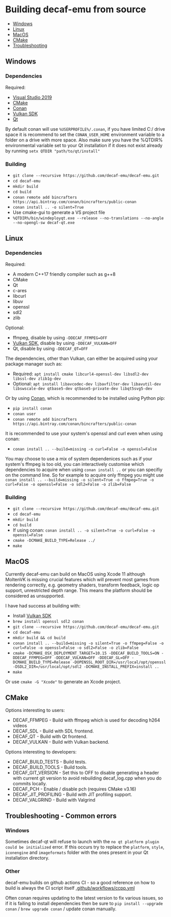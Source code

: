 # Building decaf-emu from source
- [Windows](#windows)
- [Linux](#Linux)
- [MacOS](#MacOS)
- [CMake](#CMake)
- [Troubleshooting](#Troubleshooting)

## Windows

### Dependencies
Required:
- [Visual Studio 2019](https://visualstudio.microsoft.com/vs/community/)
- [CMake](https://cmake.org/)
- [Conan](https://conan.io/downloads.html)
- [Vulkan SDK](https://vulkan.lunarg.com/sdk/home#windows)
- [Qt](https://www.qt.io/download-qt-installer)

By default conan will use `%USERPROFILE%/.conan`, if you have limited C:/ drive space it is recommend to set the `CONAN_USER_HOME` environment variable to a folder on a drive with more space. Also make sure you have the %QTDIR% environmental variable set to your Qt installation if it does not exist already by running `setx QTDIR "path/to/qt/install"`

### Building
- `git clone --recursive https://github.com/decaf-emu/decaf-emu.git`
- `cd decaf-emu`
- `mkdir build`
- `cd build`
- `conan remote add bincrafters https://api.bintray.com/conan/bincrafters/public-conan`
- `conan install .. -o silent=True`
- Use cmake-gui to generate a VS project file
- `%QTDIR%/bin/windeployqt.exe --release --no-translations --no-angle --no-opengl-sw decaf-qt.exe`

## Linux

### Dependencies
Required:
- A modern C++17 friendly compiler such as g++8
- CMake
- Qt
- c-ares
- libcurl
- libuv
- openssl
- sdl2
- zlib

Optional:
- ffmpeg, disable by using `-DDECAF_FFMPEG=OFF`
- [Vulkan SDK](https://vulkan.lunarg.com/sdk/home#windows), disable by using `-DDECAF_VULKAN=OFF`
- Qt, disable by using `-DDECAF_QT=OFF`

The dependencies, other than Vulkan, can either be acquired using your package manager such as:
- Required: `apt install cmake libcurl4-openssl-dev libsdl2-dev libssl-dev zlib1g-dev`
- Optional: `apt install libavcodec-dev libavfilter-dev libavutil-dev libswscale-dev qtbase5-dev qtbase5-private-dev libqt5svg5-dev`

Or by using [Conan](https://conan.io), which is recommended to be installed using Python pip:
- `pip install conan`
- `conan user`
- `conan remote add bincrafters https://api.bintray.com/conan/bincrafters/public-conan`

It is recommended to use your system's openssl and curl even when using conan:
- `conan install .. --build=missing -o curl=False -o openssl=False`

You may choose to use a mix of system dependenices such as if your system's ffmpeg is too old, you can interactively customise which dependencies to acquire when using `conan install ..` or you can specifiy on the command line. So for example to acquire only ffmpeg you might use `conan install .. --build=missing -o silent=True -o ffmpeg=True -o curl=False -o openssl=False -o sdl2=False -o zlib=False`

### Building
- `git clone --recursive https://github.com/decaf-emu/decaf-emu.git`
- `cd decaf-emu`
- `mkdir build`
- `cd build`
- If using conan: `conan install .. -o silent=True -o curl=False -o openssl=False`
- `cmake -DCMAKE_BUILD_TYPE=Release ../`
- `make`

## MacOS
Currently decaf-emu can build on MacOS using Xcode 11 although MoltenVK is missing crucial features which will prevent most games from rendering correctly, e.g. geometry shaders, transform feedback, logic op support, unrestricted depth range. This means the platform should be considered as unsupported.

I have had success at building with:
- Install [Vulkan SDK](https://vulkan.lunarg.com/sdk/home#mac)
- `brew install openssl sdl2 conan`
- `git clone --recursive https://github.com/decaf-emu/decaf-emu.git`
- `cd decaf-emu`
- `mkdir build && cd build`
- `conan install .. --build=missing -o silent=True -o ffmpeg=False -o curl=False -o openssl=False -o sdl2=False -o zlib=False`
- `cmake -DCMAKE_OSX_DEPLOYMENT_TARGET=10.15 -DDECAF_BUILD_TOOLS=ON -DDECAF_FFMPEG=OFF -DDECAF_VULKAN=OFF -DDECAF_GL=OFF -DCMAKE_BUILD_TYPE=Release -DOPENSSL_ROOT_DIR=/usr/local/opt/openssl -DSDL2_DIR=/usr/local/opt/sdl2 -DCMAKE_INSTALL_PREFIX=install ..`
- `make`

Or use `cmake -G "Xcode"` to generate an Xcode project.

## CMake
Options interesting to users:
- DECAF_FFMPEG - Build with ffmpeg which is used for decoding h264 videos
- DECAF_SDL - Build with SDL frontend.
- DECAF_QT - Build with Qt frontend.
- DECAF_VULKAN - Build with Vulkan backend.

Options interesting to developers:
- DECAF_BUILD_TESTS - Build tests.
- DECAF_BUILD_TOOLS - Build tools.
- DECAF_GIT_VERSION - Set this to OFF to disable generating a header with current git version to avoid rebuilding decaf_log.cpp when you do commits locally.
- DECAF_PCH - Enable / disable pch (requires CMake v3.16)
- DECAF_JIT_PROFILING - Build with JIT profiling support.
- DECAF_VALGRIND - Build with Valgrind

## Troubleshooting - Common errors

### Windows
Sometimes decaf-qt will refuse to launch with the `no qt platform plugin could be initialized` error. If this occurs try to replace the `platform`, `style`, `iconengine` and `imageformats` folder with the ones present in your Qt installation directory.


### Other
decaf-emu builds on github actions CI - so a good reference on how to build is always the CI script itself [.github/workflows/ccpp.yml](https://github.com/decaf-emu/decaf-emu/blob/master/.github/workflows/ccpp.yml)

Often conan requires updating to the latest version to fix various issues, so if it is failing to install dependencies then be sure to `pip install --upgrade conan` / `brew upgrade conan` / update conan manually.
